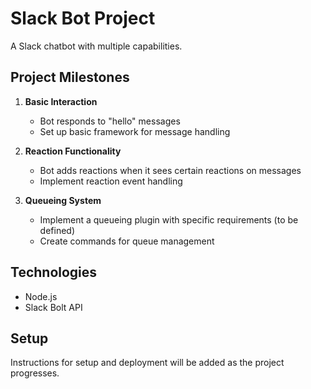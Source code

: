# Slack Bot Project

A Slack chatbot with multiple capabilities.

## Project Milestones

1. **Basic Interaction**
   - Bot responds to "hello" messages
   - Set up basic framework for message handling

2. **Reaction Functionality**
   - Bot adds reactions when it sees certain reactions on messages
   - Implement reaction event handling

3. **Queueing System**
   - Implement a queueing plugin with specific requirements (to be defined)
   - Create commands for queue management

## Technologies

- Node.js
- Slack Bolt API

## Setup

Instructions for setup and deployment will be added as the project progresses.